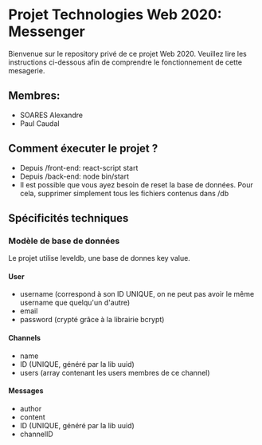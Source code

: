 # Projet Technologies Web 2020: Messenger

Bienvenue sur le repository privé de ce projet Web 2020.
Veuillez lire les instructions ci-dessous afin de comprendre le fonctionnement de cette mesagerie.


## Membres:
- SOARES Alexandre
- Paul Caudal

## Comment éxecuter le projet ?
- Depuis /front-end: react-script start
- Depuis /back-end: node bin/start
- Il est possible que vous ayez besoin de reset la base de données. Pour cela, supprimer simplement tous les fichiers contenus dans /db

## Spécificités techniques
### Modèle de base de données
Le projet utilise leveldb, une base de donnes key value.

#### User
- username (correspond à son ID UNIQUE, on ne peut pas avoir le même username que quelqu'un d'autre)
- email
- password (crypté grâce à la librairie bcrypt)

#### Channels
- name
- ID (UNIQUE, généré par la lib uuid)
- users (array contenant les users membres de ce channel)

#### Messages
- author
- content
- ID (UNIQUE, généré par la lib uuid)
- channelID
